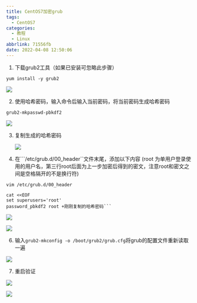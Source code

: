 ```yaml
---
title: CentOS7加密grub
tags:
  - CentOS7
categories:
  - 教程
  - Linux
abbrlink: 71556fb
date: 2022-04-08 12:50:06
---
```






1. 下载grub2工具（如果已安装可忽略此步骤）

``` 
yum install -y grub2
```

![](https://luren-1310495826.cos.ap-beijing.myqcloud.com/blog/202204130933764.png)



2. 使用哈希密码，输入命令后输入当前密码，将当前密码生成哈希密码

```
grub2-mkpasswd-pbkdf2
```

![](https://luren-1310495826.cos.ap-beijing.myqcloud.com/blog/202204130933462.png)



3. 复制生成的哈希密码

   ![](https://luren-1310495826.cos.ap-beijing.myqcloud.com/blog/202204130933933.png)

4. 在```/etc/grub.d/00_header``文件末尾，添加以下内容 (root 为单用户登录使用的用户名，第三行root后面为上一步加密后得到的密文，注意root和密文之间是空格隔开的不是换行符)


```vim /etc/grub.d/00_header```

```
cat <<EOF
set superusers='root'
password_pbkdf2 root +刚刚复制的哈希密码```
```

![](https://luren-1310495826.cos.ap-beijing.myqcloud.com/blog/202204130933725.png)

![](https://luren-1310495826.cos.ap-beijing.myqcloud.com/blog/202204130933527.png)



6. 输入```grub2-mkconfig -o /boot/grub2/grub.cfg```将grub的配置文件重新读取一遍

![](https://luren-1310495826.cos.ap-beijing.myqcloud.com/blog/202204130934270.png)

7. 重启验证

![](https://luren-1310495826.cos.ap-beijing.myqcloud.com/blog/202204130934502.png)

![](https://luren-1310495826.cos.ap-beijing.myqcloud.com/blog/202204130934295.png)
